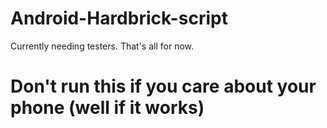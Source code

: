 # Android-Hardbrick-script
Currently needing testers.
That's all for now.
# Don't run this if you care about your phone (well if it works)
